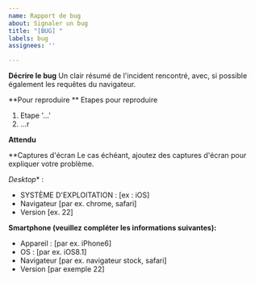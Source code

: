 ```yaml
---
name: Rapport de bug
about: Signaler un bug
title: "[BUG] "
labels: bug
assignees: ''

---
```


**Décrire le bug**
Un clair résumé de l'incident rencontré, avec, si possible également les requêtes du navigateur.

**Pour reproduire **
Etapes pour reproduire
1. Etape '...'
2. ...r

**Attendu**

**Captures d'écran
Le cas échéant, ajoutez des captures d'écran pour expliquer votre problème.

*Desktop** :
 - SYSTÈME D'EXPLOITATION : [ex : iOS]
 - Navigateur [par ex. chrome, safari]
 - Version [ex. 22]

**Smartphone (veuillez compléter les informations suivantes):**
 - Appareil : [par ex. iPhone6]
 - OS : [par ex. iOS8.1]
 - Navigateur [par ex. navigateur stock, safari]
 - Version [par exemple 22]
